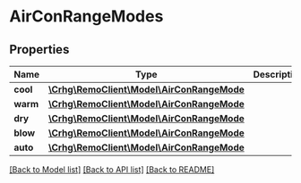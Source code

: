 # AirConRangeModes

## Properties
Name | Type | Description | Notes
------------ | ------------- | ------------- | -------------
**cool** | [**\Crhg\RemoClient\Model\AirConRangeMode**](AirConRangeMode.md) |  | [optional] 
**warm** | [**\Crhg\RemoClient\Model\AirConRangeMode**](AirConRangeMode.md) |  | [optional] 
**dry** | [**\Crhg\RemoClient\Model\AirConRangeMode**](AirConRangeMode.md) |  | [optional] 
**blow** | [**\Crhg\RemoClient\Model\AirConRangeMode**](AirConRangeMode.md) |  | [optional] 
**auto** | [**\Crhg\RemoClient\Model\AirConRangeMode**](AirConRangeMode.md) |  | [optional] 

[[Back to Model list]](../README.md#documentation-for-models) [[Back to API list]](../README.md#documentation-for-api-endpoints) [[Back to README]](../README.md)


